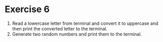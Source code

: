 # Exercise 6

1. Read a lowercase letter from terminal and convert it to uppercase and then print the converted letter to the terminal.
2. Generate two random numbers and print them to the terminal.

